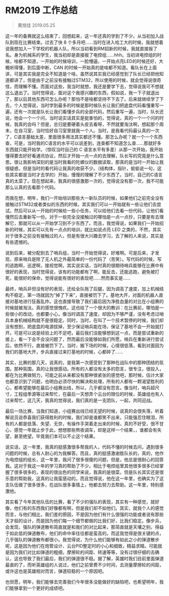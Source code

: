 # RM2019 工作总结
> 黄旭佳 2019.05.25

这一年的备赛就这么结束了，回想起来，这一年还真的学到了不少。从当初加入战队到现在比赛结束。过去了快 8 个多月吧……当时在进入哈工大的时候，我就想着说我想加入一下学校的机器人队，所以当初看到RM招新的时候，我就直接报了名。身为机械系的学生，我当初却是直接报了电控组……hhh。当初进电控组的时候，啥都不知道，一开始的时候培训，一脸懵逼，一开始点亮LED的时候还好，大概听得懂，到后面中断，CAN 的时候一开始真的是啥都不知道。看队长在上面讲，可是其实我是完全不知道是个啥，虽然说其实我已经感觉到了队长已经把他知道都讲了，但是由于之前没有接触过STM32，所以使用的时候，就会觉得说很奇怪，而理解不懂。而面对这些，我当时就想，我还是要学下去，觉得说我可不想就这么退出了。当时觉得说，面对这个我感兴趣的东西，假如说，我一下子就退出了，那以后其他东西可怎么办呢？那怕不是啥都坚持不下去了。后来就继续学了下去，个人觉得说，当时学到最多的时候是那时候队长让我们把底盘代码看懂重写一遍，还有一次就是队长让我们看懂步兵的全部代码，然后重写一遍，当时，队长还说，他会一个一个问，当时说实话其实是挺害怕的，觉得说，真的一个一个问的时候，我真的会吗？但是，总归是要硬着头皮去看呀，不然就要淘汰啊，想起那个周末，在自习室，当时恰好自习室里就我一个人。当时，是我看代码最认真的一次了，C语言基础太差，里面很多用法其实都还不懂。那怎么办呢？就一个一个东西查，可是，当时我的C语言的水平可以说差到，连查都不知道怎么查……那就好多东西就只能开始学。（惊叹当时自己的 C 语言水平有多差）从那一次开始，我开始懂得要去好好看通讯协议，然后才开始一点一点的去理解，队长写的究竟是什么意思。很让我影响深刻的是当时我看的陀螺仪的数据读取，那真的是当时一开始让我很疑惑，但是当时的看代码让我真的收获不少。（结构体，指针，偷偷说一句，这些其实都是当时才去学的）开始，慢慢的理解了不少东西了。当时，自己的C语言真的太菜了。现在想起来，我真的很感激那一次的，觉得说没有那一次，我不可能那么认真的去看那个代码。 

而我在想，明年，我们一开始培训那些大一新队员的时候，如果他们之前完全没有接触过STM32或者类似的东西的时候，其实我们可以一开始就有一些让他们去尝试。然后可以从一开始的时候给一些小任务，可以给他们去看一份代码，让他们看懂然后去重新写一份。对于一些完全没接触过的哪怕是一点一点抄，只要是有去理解它，那就可以从一开始学习到不少东西了。而且，我觉得说，如果我们一开始招新的时候，其实可以先有一点点的培训，就比如说点亮 LED 之类的，不然，其实对于很多之前没有接触过的人，但是有很大兴趣去学习，去了解的人来说，其实是有些遗憾的。 

说到后来，被分配到去了哨兵组，当时一开始觉得说，好难啊。可是后来，才发现，原来哨兵是除了无人机之外最简单的一份代码了（苦笑）。写代码的时候，写的逃跑啊，巡逻啊，接视觉啊，其实说实话，当时真的很期待哨兵能够在比赛中有很好的表现，当时觉得说，该有的功能都有了啊，能反击，还能逃跑，避免被打死，能很好的保命，觉得说能有很好的表现吧……然而事实是…… 

最终，哨兵非但没有好的表现，还给全队拖了后腿，因为调高了速度，加上机械结构不稳定，第一场就因为“掉了下来”，直接被罚下了。基地大开，对面的机器人直接对基地进行狂轰乱炸。这也直接导致了我们最后因为净胜血量的对比在小组赛的时候就被淘汰。真的感觉很愧疚。这也给了一个很大的教训：在比赛前，哪怕是一些很小的改动，也都要小心，像当时调高了速度，却因为不够严谨，没有考虑过哨兵本身机械结构就不是很稳定。同时，当时，在叫了一个技术暂停的时候，我们却没有想到，把底盘的电源拔掉，至少保证哨兵能在场，保证了基地不会一开始就打开。可是可以说是经验上的不足吧，最后我们没能够想到这一点，而是尝试重新的接上，看一下会不会没问题了，然而最后没能够如我们所愿，哨兵在重新进行尝试后，依然不行，直接被罚下了。当时，搬下场的时候，心情很低落，看到对面因为我们的基地大开，步兵直接过来打基地的时候，心都碎了……

其实，比赛的那几天，说真的，是我第一次感受到了那种在战队中的那种团结的氛围。那种氛围，真的让我很感动。所有的人都没有太多的怨言，很专注，很投入，都在为比赛做努力，可能之前从来都没有那种很紧张的感觉吧，那时候，估计大家也都意识到了问题，也明白必须尽快的解决和处理，所有的人都有一颗渴望胜利的心，都希望能够在最后小组赛出线，所以，几乎都没有怨言。像当时，哨兵超尺寸，工程组季源等过来帮忙，在最后一天想弄个云台的限位的时候，英雄组也有人过来帮忙，这几天，我真的觉得说，我们真的是一支团队，一起，共同迎战。

最后一场比赛，当我们知道，小组赛出线已经无望的时候，说真的会很失落，听着解说员说恭喜我们获得胜利的时候，我们却是谁都笑不出来，只能强忍住眼泪，所有的人都是低落、失望、无奈，有操作手哭着走出来的时候，真的不好受，很不甘心，感觉一年就止步于此，想想那些熬夜调车，却是这样一个结果，，谁都会有失望，甚至绝望。毕竟我们本可以不止这个结果。 

说实话，这一年里，我真的挺感激很多帮我的人，代码不懂的时候去问，遇到很多问题的时候，总有人耐心的为我解答。而且，真的挺感激谢胜队长的，真的，他作为电控组的组长，这一年里，我问了很多很傻的问题，但是，他总是很耐心的回答我。这对于我这一年的学习真的帮助了不少。相比于电控组里其他很多很多已经掌握了很多很多的，表现的很出色的同学来说，我真的是很菜，但是队长其实还是很乐意的帮助我，这真的让我蛮感动的。而且觉得说，他在这一年里，也确实为了这支队伍做了很多很多，在战队很多事情上，他都去努力去帮助。这一年里，特别感激他。

其实看了今年其他队伍的比赛，看了不少的强队的表现，其实有一种感觉，就好像，他们有的东西我们好像都有啊，但是我们却不如他们。其实，就我个人的感觉而言，与他们相比，我们差的原因，不是因为他们有什么很强的功能或者说有那些天才般的设计，而是因为他们每一个细节都做的比我们好，比我们稳定。像步兵，会发现，强队的弹道散布简直就是和我们的对比起来，那简直就是天壤之别，得益于如此低的弹道散布，他们的命中率往往都是蛮高的。而这我觉得是很关键的点，几乎强队的弹道散布都很小。我觉得说，为什么他们能够有如此之小的弹道散步呢，这是因为他们在炮管设计、云台PID整定时的小心和细致，精益求精。可能就是因为我们对比如弹道的粗细，摩擦轮的间距、转速等等，没有过很仔细的去确认，这也导致了我们最后，我们的弹道很不稳。据了解，英雄时我们目前里面弹道最直的了，而听英雄组的人说过，他们之前曾费不少时间，去测量摩擦轮的间距，或许这也是英雄相对而言，弹道较稳的一个原因吧。 

也但愿，明年，我们能够去完善我们今年很多没能做好的缺陷吧，也希望明年，我们能够拿到一个更好的成绩吧。